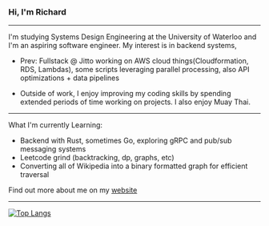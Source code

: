 ### Hi, I'm Richard
***
I'm studying Systems Design Engineering at the University of Waterloo and I'm an aspiring software engineer. My interest is in backend systems, 

- Prev: Fullstack @ Jitto working on AWS cloud things(Cloudformation, RDS, Lambdas), some scripts leveraging parallel processing, also API optimizations + data pipelines

- Outside of work, I enjoy improving my coding skills by spending extended periods of time working on projects. I also enjoy Muay Thai. 

***
What I'm currently Learning:

- Backend with Rust, sometimes Go, exploring gRPC and pub/sub messaging systems
- Leetcode grind (backtracking, dp, graphs, etc)
- Converting all of Wikipedia into a binary formatted graph for efficient traversal




Find out more about me on my [website](https://www.richard-zhang.ca)

***
[![Top Langs](https://github-readme-stats-git-masterrstaa-rickstaa.vercel.app/api/top-langs/?username=notzree&theme=dracula)](https://github.com/anuraghazra/github-readme-stats)


<!--
**notzree/notzree** is a ✨ _special_ ✨ repository because its `README.md` (this file) appears on your GitHub profile.

Here are some ideas to get you started:

- 🔭 I’m currently working on ...
- 🌱 I’m currently learning ...
- 👯 I’m looking to collaborate on ...
- 🤔 I’m looking for help with ...
- 💬 Ask me about ...
- 📫 How to reach me: ...
- 😄 Pronouns: ...
- ⚡ Fun fact: ...
-->


